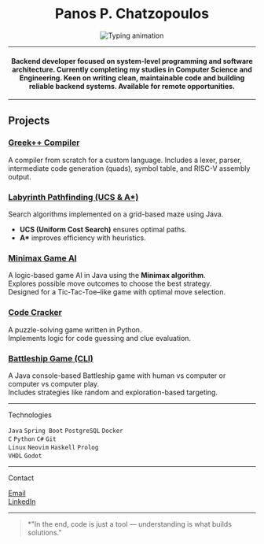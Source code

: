 <h1 align="center">Panos P. Chatzopoulos</h1><p align="center">
  <img src="https://readme-typing-svg.demolab.com?font=Fira+Code&size=20&duration=3000&pause=100&center=true&vCenter=true&width=600&lines=Computer+Science+and+Engineering;University+of+Ioannina;Backend+Developer;Clean+Code+Enthusiast;Always+Learning+Something+New" alt="Typing animation" />
</p>

---

<h4 align="center">Backend developer focused on system-level programming and software architecture.  
Currently completing my studies in Computer Science and Engineering.  
Keen on writing clean, maintainable code and building reliable backend systems.  
Available for remote opportunities.</h4>

---

##  Projects

###  [Greek++ Compiler](https://github.com/panosxtz/greekplusplus-compiler)
A compiler from scratch for a custom language. Includes a lexer, parser, intermediate code generation (quads), symbol table, and RISC-V assembly output.

###  [Labyrinth Pathfinding (UCS & A*)](https://github.com/panosxtz/labyrinth-search)
Search algorithms implemented on a grid-based maze using Java.  
- **UCS (Uniform Cost Search)** ensures optimal paths.  
- **A\*** improves efficiency with heuristics.

###  [Minimax Game AI](https://github.com/panosxtz/minimax-game)
A logic-based game AI in Java using the **Minimax algorithm**.  
Explores possible move outcomes to choose the best strategy.  
Designed for a Tic-Tac-Toe–like game with optimal move selection.

###  [Code Cracker](https://github.com/panosxtz/code-cracker)
A puzzle-solving game written in Python.  
Implements logic for code guessing and clue evaluation.

###  [Battleship Game (CLI)](https://github.com/panosxtz/battleship-java)
A Java console-based Battleship game with human vs computer or computer vs computer play.  
Includes strategies like random and exploration-based targeting.

---

Technologies

`Java`    `Spring Boot`    `PostgreSQL`    `Docker`  
`C`       `Python`         `C#`            `Git`  
`Linux`   `Neovim`         `Haskell`       `Prolog`  
`VHDL`    `Godot`

---

Contact

<p>
  <a href="mailto:panospxtz@gmail.com">Email</a><br>
  <a href="https://www.linkedin.com/in/panosxtz">LinkedIn</a>
</p>

---

> *"In the end, code is just a tool — understanding is what builds solutions."
